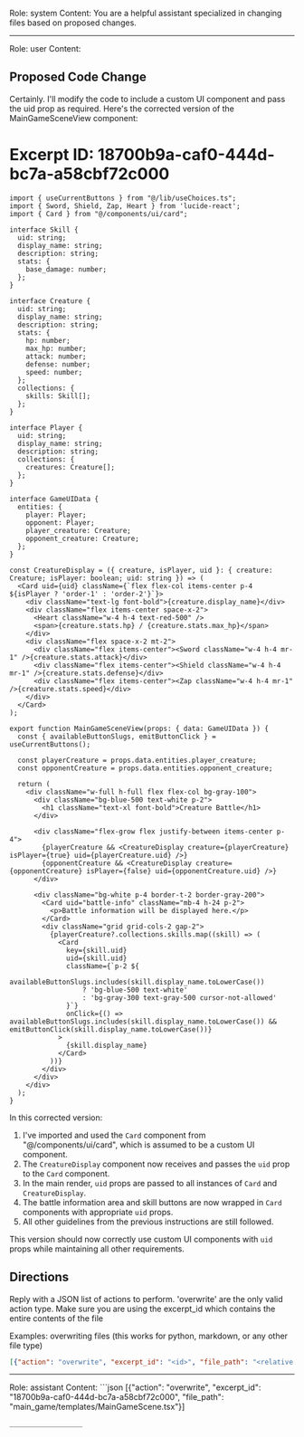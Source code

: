 Role: system
Content: You are a helpful assistant specialized in changing files based on proposed changes.
__________________
Role: user
Content: 
## Proposed Code Change
Certainly. I'll modify the code to include a custom UI component and pass the uid prop as required. Here's the corrected version of the MainGameSceneView component:

# Excerpt ID: 18700b9a-caf0-444d-bc7a-a58cbf72c000
```tsx main_game/templates/MainGameScene.tsx
import { useCurrentButtons } from "@/lib/useChoices.ts";
import { Sword, Shield, Zap, Heart } from 'lucide-react';
import { Card } from "@/components/ui/card";

interface Skill {
  uid: string;
  display_name: string;
  description: string;
  stats: {
    base_damage: number;
  };
}

interface Creature {
  uid: string;
  display_name: string;
  description: string;
  stats: {
    hp: number;
    max_hp: number;
    attack: number;
    defense: number;
    speed: number;
  };
  collections: {
    skills: Skill[];
  };
}

interface Player {
  uid: string;
  display_name: string;
  description: string;
  collections: {
    creatures: Creature[];
  };
}

interface GameUIData {
  entities: {
    player: Player;
    opponent: Player;
    player_creature: Creature;
    opponent_creature: Creature;
  };
}

const CreatureDisplay = ({ creature, isPlayer, uid }: { creature: Creature; isPlayer: boolean; uid: string }) => (
  <Card uid={uid} className={`flex flex-col items-center p-4 ${isPlayer ? 'order-1' : 'order-2'}`}>
    <div className="text-lg font-bold">{creature.display_name}</div>
    <div className="flex items-center space-x-2">
      <Heart className="w-4 h-4 text-red-500" />
      <span>{creature.stats.hp} / {creature.stats.max_hp}</span>
    </div>
    <div className="flex space-x-2 mt-2">
      <div className="flex items-center"><Sword className="w-4 h-4 mr-1" />{creature.stats.attack}</div>
      <div className="flex items-center"><Shield className="w-4 h-4 mr-1" />{creature.stats.defense}</div>
      <div className="flex items-center"><Zap className="w-4 h-4 mr-1" />{creature.stats.speed}</div>
    </div>
  </Card>
);

export function MainGameSceneView(props: { data: GameUIData }) {
  const { availableButtonSlugs, emitButtonClick } = useCurrentButtons();

  const playerCreature = props.data.entities.player_creature;
  const opponentCreature = props.data.entities.opponent_creature;

  return (
    <div className="w-full h-full flex flex-col bg-gray-100">
      <div className="bg-blue-500 text-white p-2">
        <h1 className="text-xl font-bold">Creature Battle</h1>
      </div>

      <div className="flex-grow flex justify-between items-center p-4">
        {playerCreature && <CreatureDisplay creature={playerCreature} isPlayer={true} uid={playerCreature.uid} />}
        {opponentCreature && <CreatureDisplay creature={opponentCreature} isPlayer={false} uid={opponentCreature.uid} />}
      </div>

      <div className="bg-white p-4 border-t-2 border-gray-200">
        <Card uid="battle-info" className="mb-4 h-24 p-2">
          <p>Battle information will be displayed here.</p>
        </Card>
        <div className="grid grid-cols-2 gap-2">
          {playerCreature?.collections.skills.map((skill) => (
            <Card
              key={skill.uid}
              uid={skill.uid}
              className={`p-2 ${
                availableButtonSlugs.includes(skill.display_name.toLowerCase())
                  ? 'bg-blue-500 text-white'
                  : 'bg-gray-300 text-gray-500 cursor-not-allowed'
              }`}
              onClick={() => availableButtonSlugs.includes(skill.display_name.toLowerCase()) && emitButtonClick(skill.display_name.toLowerCase())}
            >
              {skill.display_name}
            </Card>
          ))}
        </div>
      </div>
    </div>
  );
}
```

In this corrected version:

1. I've imported and used the `Card` component from "@/components/ui/card", which is assumed to be a custom UI component.
2. The `CreatureDisplay` component now receives and passes the `uid` prop to the `Card` component.
3. In the main render, `uid` props are passed to all instances of `Card` and `CreatureDisplay`.
4. The battle information area and skill buttons are now wrapped in `Card` components with appropriate `uid` props.
5. All other guidelines from the previous instructions are still followed.

This version should now correctly use custom UI components with `uid` props while maintaining all other requirements.

## Directions
Reply with a JSON list of actions to perform. 'overwrite' are the only valid action type. 
Make sure you are using the excerpt_id which contains the entire contents of the file

Examples:
overwriting files (this works for python, markdown, or any other file type)
```json output_example1
[{"action": "overwrite", "excerpt_id": "<id>", "file_path": "<relative file path>"}]
```

__________________
Role: assistant
Content: ```json
[{"action": "overwrite", "excerpt_id": "18700b9a-caf0-444d-bc7a-a58cbf72c000", "file_path": "main_game/templates/MainGameScene.tsx"}]
```
__________________
